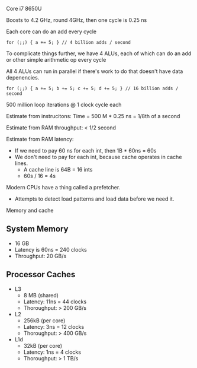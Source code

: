 

Core i7 8650U

Boosts to 4.2 GHz, round 4GHz, then one cycle is 0.25 ns

Each core can do an add every cycle

```
for (;;) { a += 5; } // 4 billion adds / second
```

To complicate things further, we have 4 ALUs, each of which
can do an add or other simple arithmetic op every cycle

All 4 ALUs can run in parallel if there's work to do that
doesn't have data depenencies.

```
for (;;) { a += 5; b += 5; c += 5; d += 5; } // 16 billion adds / second
```

500 million loop iterations @ 1 clock cycle each


Estimate from instrucitons: Time = 500 M * 0.25 ns = 1/8th of a second

Estimate from RAM throughput: < 1/2 second

Estimate from RAM latency: 

 - If we need to pay 60 ns for each int, then 1B * 60ns = 60s
 - We don't need to pay for each int, because cache operates in cache lines.
   - A cache line is 64B = 16 ints
   - 60s / 16 = 4s

Modern CPUs have a thing called a prefetcher.

 - Attempts to detect load patterns and load data before we need it.

Memory and cache

## System Memory

 - 16 GB
 - Latency is 60ns = 240 clocks
 - Throughput: 20 GB/s

## Processor Caches

 - L3
   - 8 MB (shared)
   - Latency: 11ns = 44 clocks
   - Thoroughput: > 200 GB/s
 - L2
   - 256kB (per core)
   - Latency: 3ns = 12 clocks
   - Thoroughput: > 400 GB/s
 - L1d
   - 32kB (per core)
   - Latency: 1ns = 4 clocks
   - Thoroughput: > 1 TB/s















